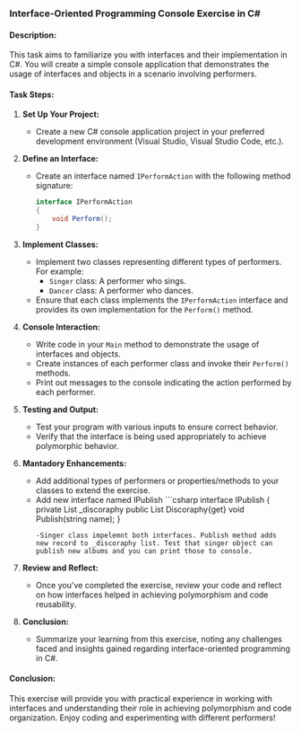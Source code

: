 ### Interface-Oriented Programming Console Exercise in C#

#### Description:
This task aims to familiarize you with interfaces and their implementation in C#. You will create a simple console application that demonstrates the usage of interfaces and objects in a scenario involving performers.

#### Task Steps:

1. **Set Up Your Project:**
   - Create a new C# console application project in your preferred development environment (Visual Studio, Visual Studio Code, etc.).

2. **Define an Interface:**
   - Create an interface named `IPerformAction` with the following method signature:
     ```csharp
     interface IPerformAction
     {
         void Perform();
     }
     ```

3. **Implement Classes:**
   - Implement two classes representing different types of performers. For example:
     - `Singer` class: A performer who sings.
     - `Dancer` class: A performer who dances.
   - Ensure that each class implements the `IPerformAction` interface and provides its own implementation for the `Perform()` method.

4. **Console Interaction:**
   - Write code in your `Main` method to demonstrate the usage of interfaces and objects.
   - Create instances of each performer class and invoke their `Perform()` methods.
   - Print out messages to the console indicating the action performed by each performer.

5. **Testing and Output:**
   - Test your program with various inputs to ensure correct behavior.
   - Verify that the interface is being used appropriately to achieve polymorphic behavior.

6. **Mantadory Enhancements:**
   - Add additional types of performers or properties/methods to your classes to extend the exercise.
   - Add new interface named IPublish
         ```csharp
     interface IPublish
     {
        private List<string> _discoraphy
        public List<string> Discoraphy{get}
        void Publish(string name);
     }
     ```
     -Singer class impelemnt both interfaces. Publish method adds new record to _discoraphy list. Test that singer object can publish new albums and you can print those to console.

8. **Review and Reflect:**
   - Once you've completed the exercise, review your code and reflect on how interfaces helped in achieving polymorphism and code reusability.

10. **Conclusion:**
    - Summarize your learning from this exercise, noting any challenges faced and insights gained regarding interface-oriented programming in C#.

#### Conclusion:
This exercise will provide you with practical experience in working with interfaces and understanding their role in achieving polymorphism and code organization. Enjoy coding and experimenting with different performers!

